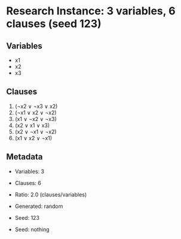 # Research Instance: 3 variables, 6 clauses (seed 123)

## Variables
- x1
- x2
- x3

## Clauses
1. (¬x2 ∨ ¬x3 ∨ x2)
2. (¬x1 ∨ x2 ∨ ¬x2)
3. (x1 ∨ ¬x2 ∨ ¬x3)
4. (x2 ∨ x1 ∨ x3)
5. (x2 ∨ ¬x1 ∨ ¬x2)
6. (x1 ∨ x2 ∨ ¬x1)

## Metadata
- Variables: 3
- Clauses: 6
- Ratio: 2.0 (clauses/variables)
- Generated: random
- Seed: 123

- Seed: nothing